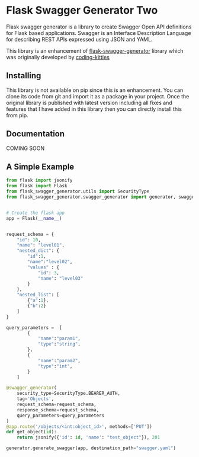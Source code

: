 # Flask Swagger Generator Two
Flask swagger generator is a library to create Swagger Open API definitions 
for Flask based applications. Swagger is an Interface Description Language for describing REST 
APIs expressed using JSON and YAML. 

This library is an enhancement of [flask-swagger-generator](https://github.com/coding-kitties/flask-swagger-generator) library which was originally developed by [coding-kitties](https://github.com/coding-kitties)

## Installing 
This library is not available on pip since this is an enhancement. You can clone its code from git and import it as a package in your project. Once the original library is published with latest version including all fixes and features that I have added in this library then you can directly install this from pip.

## Documentation
COMING SOON

## A Simple Example

```python
from flask import jsonify
from flask import Flask
from flask_swagger_generator.utils import SecurityType
from flask_swagger_generator.swagger_generator import generator, swagger_generator


# Create the flask app
app = Flask(__name__)


request_schema = {
    "id": 10, 
    "name": "level01", 
    "nested_dict": {
        "id":1, 
        "name":"level02",
        "values" : {
            "id": 3,
            "name": "level03"
        }
    }, 
    "nested_list": [
        {"a":1},
        {"b":2}
    ]
}

query_parameters =  [
        {
            "name":"param1",
            "type":"string",
        },
        {
            "name":"param2",
            "type":"int",
        }
    ]

@swagger_generator(
    security_type=SecurityType.BEARER_AUTH,
    tag='Objects',
    request_schema=request_schema,
    response_schema=request_schema,
    query_parameters=query_parameters
)
@app.route('/objects/<int:object_id>', methods=['PUT'])
def get_object(id):
    return jsonify({'id': id, 'name': "test_object"}), 201

generator.generate_swagger(app, destination_path="swagger.yaml")
```
